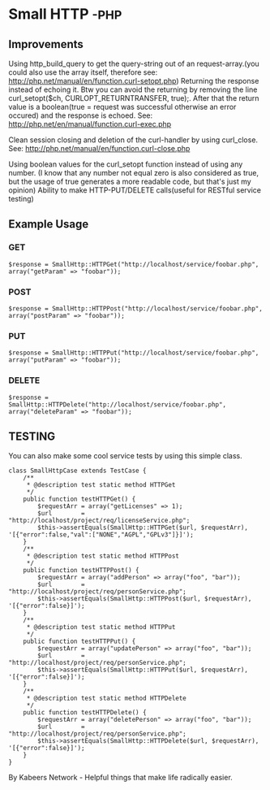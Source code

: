 # Small HTTP <small>-PHP</small>


## Improvements

Using http_build_query to get the query-string out of an request-array.(you could also use the array itself, 
therefore see: http://php.net/manual/en/function.curl-setopt.php)
Returning the response instead of echoing it. Btw you can avoid the returning by removing the line curl_setopt($ch, CURLOPT_RETURNTRANSFER, true);. 
After that the return value is a boolean(true = request was successful otherwise an error occured) and the response is echoed. See: http://php.net/en/manual/function.curl-exec.php

Clean session closing and deletion of the curl-handler by using curl_close. See: http://php.net/manual/en/function.curl-close.php

Using boolean values for the curl_setopt function instead of using any number.
(I know that any number not equal zero is also considered as true, but the usage of true generates a more readable code, but that's just my opinion)
Ability to make HTTP-PUT/DELETE calls(useful for RESTful service testing)


## Example Usage

### GET

```
$response = SmallHttp::HTTPGet("http://localhost/service/foobar.php", array("getParam" => "foobar"));
```

### POST

```
$response = SmallHttp::HTTPPost("http://localhost/service/foobar.php", array("postParam" => "foobar"));
```

### PUT

```
$response = SmallHttp::HTTPPut("http://localhost/service/foobar.php", array("putParam" => "foobar"));
```

### DELETE

```
$response = SmallHttp::HTTPDelete("http://localhost/service/foobar.php", array("deleteParam" => "foobar"));
```

## TESTING

You can also make some cool service tests by using this simple class.
```
class SmallHttpCase extends TestCase {
    /**
     * @description test static method HTTPGet
     */
    public function testHTTPGet() {
        $requestArr = array("getLicenses" => 1);
        $url        = "http://localhost/project/req/licenseService.php";
        $this->assertEquals(SmallHttp::HTTPGet($url, $requestArr), '[{"error":false,"val":["NONE","AGPL","GPLv3"]}]');
    }
    /**
     * @description test static method HTTPPost
     */
    public function testHTTPPost() {
        $requestArr = array("addPerson" => array("foo", "bar"));
        $url        = "http://localhost/project/req/personService.php";
        $this->assertEquals(SmallHttp::HTTPPost($url, $requestArr), '[{"error":false}]');
    }
    /**
     * @description test static method HTTPPut
     */
    public function testHTTPPut() {
        $requestArr = array("updatePerson" => array("foo", "bar"));
        $url        = "http://localhost/project/req/personService.php";
        $this->assertEquals(SmallHttp::HTTPPut($url, $requestArr), '[{"error":false}]');
    }
    /**
     * @description test static method HTTPDelete
     */
    public function testHTTPDelete() {
        $requestArr = array("deletePerson" => array("foo", "bar"));
        $url        = "http://localhost/project/req/personService.php";
        $this->assertEquals(SmallHttp::HTTPDelete($url, $requestArr), '[{"error":false}]');
    }
}

```

By Kabeers Network - Helpful things that make life radically easier.
